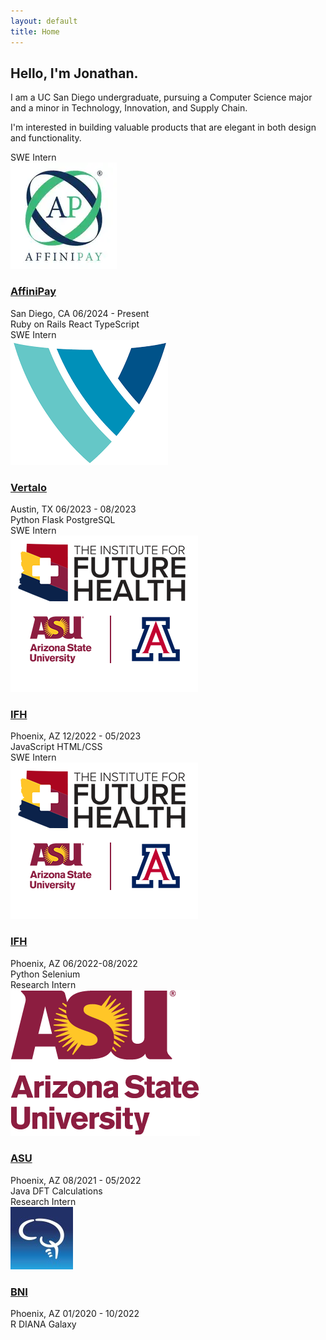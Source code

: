 ```yaml
---
layout: default
title: Home
---
```

<div class="home-content">
    <h2 class="mb-3">Hello, I'm Jonathan.</h2>
    <p>I am a UC San Diego undergraduate, pursuing a Computer Science major and a minor in Technology, Innovation, and Supply Chain.</p>
    <p>I'm interested in building valuable products that are elegant in both design and functionality.</p>
</div>

<div class="api-blocks">
    <div class="row">
        <div class="col-md-4 mb-4">
            <div class="api-block">
                <div class="api-category">SWE Intern</div>
                <div class="api-content">
                    <img src="assets/images/affinipay.png" alt="Affinipay" class="api-icon">
                    <h3><a href="https://www.affinipay.com" target="_blank">AffiniPay</a></h3>
                    <div class="api-meta">
                        <span>San Diego, CA</span>
                        <span>06/2024 - Present</span>
                    </div>
                    <div class="api-stats">
                        <span>Ruby on Rails</span>
                        <span>React</span>
                        <span>TypeScript</span>
                    </div>
                </div>
            </div>
        </div>
        <div class="col-md-4 mb-4">
            <div class="api-block">
                <div class="api-category">SWE Intern </div>
                <div class="api-content">
                    <img src="assets/images/vertalo.png" alt="LinkedIn" class="api-icon">
                    <h3><a href="https://www.vertalo.com" target="_blank">Vertalo</a></h3>
                    <!-- <ul>
                      <li>Designed and built a backend system for a new proprietary testing tool using Postgres, SQL, Flask, and RESTful APIs</li>
                      <li>Developed a relational database schema and wrote optimized SQL queries to retrieve and manage all data
                      </li>
                      <li>Implemented Flask application with RESTful APIs to securely exchange data between frontend and backend</li>
                      <li>Enabled seamless data workflows between the frontend interface and backend database through well-documented
                      APIs</li>
                    </ul> -->
                    <div class="api-meta">
                        <span>Austin, TX</span>
                        <span>06/2023 - 08/2023</span>
                    </div>
                    <div class="api-stats">
                        <span>Python</span>
                        <span>Flask</span>
                        <span>PostgreSQL</span>
                    </div>
                </div>
            </div>
        </div>
        <div class="col-md-4 mb-4">
            <div class="api-block">
                <div class="api-category">SWE Intern</div>
                <div class="api-content">
                    <img src="assets/images/ifh.png" alt="Instagram" class="api-icon">
                    <h3><a href="https://theifh.org" target="_blank">IFH</a></h3>
                    <!-- <ul>
                      <li>Developed a custom data visualization tool using HTML, CSS, JavaScript, and the D3 library</li>
                      <li>Identified frequently occurring words within PubMed articles related to specific medical topics and their change
                      over a specified time period</li>
                    </ul> -->
                    <div class="api-meta">
                        <span>Phoenix, AZ</span>
                        <span>12/2022 - 05/2023</span>
                    </div>
                    <div class="api-stats">
                        <span>JavaScript</span>
                        <span>HTML/CSS</span>
                    </div>
                </div>
            </div>
        </div>
    </div>
    <!-- Add more rows with three blocks each as needed -->
     <div class="row">
        <div class="col-md-4 mb-4">
            <div class="api-block">
                <div class="api-category">SWE Intern</div>
                <div class="api-content">
                    <img src="assets/images/ifh.png" alt="Amazon" class="api-icon">
                    <h3><a href="https://theifh.org" target="_blank">IFH</a></h3>
                    <div class="api-meta">
                        <span>Phoenix, AZ</span>
                        <span>06/2022-08/2022</span>
                    </div>
                    <div class="api-stats">
                        <span>Python</span>
                        <span>Selenium</span>
                    </div>
                </div>
            </div>
        </div>
        <div class="col-md-4 mb-4">
            <div class="api-block">
                <div class="api-category">Research Intern</div>
                <div class="api-content">
                    <img src="assets/images/asu.png" alt="LinkedIn" class="api-icon">
                    <h3><a href="https://faculty.engineering.asu.edu/zhuang/" target="_blank">ASU</a></h3>
                    <div class="api-meta">
                        <span>Phoenix, AZ</span>
                        <span>08/2021 - 05/2022</span>
                    </div>
                    <div class="api-stats">
                        <span>Java</span>
                        <span>DFT Calculations</span>
                    </div>
                </div>
            </div>
        </div>
        <div class="col-md-4 mb-4">
            <div class="api-block">
                <div class="api-category">Research Intern </div>
                <div class="api-content">
                    <img src="assets/images/barrow.png" alt="Instagram" class="api-icon">
                    <h3><a href="https://www.barrowneuro.org/for-physicians-researchers/research/research-programs-labs/neurodegenerative-disease/mufson-laboratory/" target="_blank">BNI</a></h3>
                    <div class="api-meta">
                        <span>Phoenix, AZ</span>
                        <span>01/2020 - 10/2022</span>
                    </div>
                    <div class="api-stats">
                        <span>R</span>
                        <span>DIANA</span>
                        <span>Galaxy</span>
                    </div>
                </div>
            </div>
        </div>
    </div>
</div>
